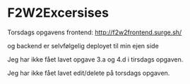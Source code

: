 # F2W2Excersises

Torsdags opgavens frontend: http://f2w2frontend.surge.sh/

og backend er selvfølgelig deployet til min ejen side 

Jeg har ikke fået lavet opgave 3.a og 4.d i tirsdags opgaven.

Jeg har ikke fået lavet edit/delete på torsdags opgaven.

